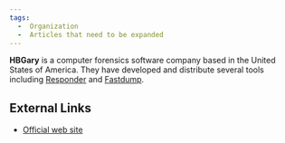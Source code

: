 ```yaml
---
tags:
  -  Organization 
  -  Articles that need to be expanded  
---
```

**HBGary** is a computer forensics software company based in the United
States of America. They have developed and distribute several tools
including [Responder](hbgary_responder_professional.md) and
[Fastdump](fastdump.md).

## External Links

- [Official web site](http://hbgary.com/)

